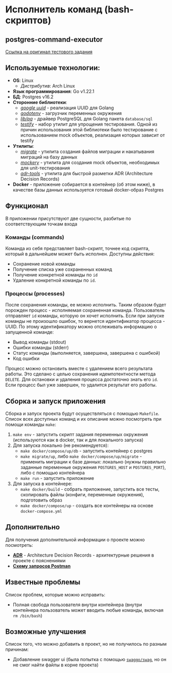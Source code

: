 # Исполнитель команд (bash-скриптов)
## postgres-command-executor
[Ссылка на оригинал тестового задания](https://gist.github.com/ixpectus/aec3f753a3209fbd8100c1b2c42d5756) 
## Используемые технологии:
 - **OS**: Linux
   - *Дистрибутив*: Arch Linux
 - **Язык программирования**: Go v1.22.1
 - **БД**: Postgres v16.2
 - **Сторонние библиотеки**:
   - *[google uuid](https://github.com/google/uuid)* - реализация UUID для Golang
   - *[godotenv](https://github.com/joho/godotenv)* - загрузчик переменных окружения
   - *[lib/pq](https://github.com/lib/pq)* - драйвер PostgreSQL для Golang пакета `database/sql`
   - *[testify](https://github.com/stretchr/testify)* - набор утилит для упрощения тестирования. Одной из причин использования этой библиотеки было тестирование с использованием mock объектов, реализация которых зависит от testify
 - **Утилиты**:
   - *[migrate](https://github.com/golang-migrate/migrate)* - утилита создания файлов миграции и накатывания миграций на базу данных
   - *[mockery](https://github.com/vektra/mockery)* - утилита для создания mock объектов, необходимых для unit-тестирования
   - *[adr-tools](https://github.com/npryce/adr-tools)* - утилита для быстрой разметки ADR (Architecture Decision Records)
 - **Docker** - приложение собирается в контейнер (об этом ниже), в качестве базы данных используется готовый docker-образ Postgres
 
## Функционал
В приложении присутствуют две сущности, разбитые по соответствующим точкам входа 
### Команды (commands)
Команда из себя представляет bash-скрипт, точнее код скрипта, который в дальнейшем может быть исполнен. Доступны действия: 

 - Сохранение новой команды
 - Получение списка уже сохраненных команд
 - Получение конкретной команды по `id`
 - Удаление конкретной команды по `id`.

### Процессы (processes) 
После сохранения команды, ее можно исполнить. Таким образом будет порожден процесс - исполняемая сохраненная команда. Пользователь отправляет `id` команды, которую он хочет исполнить. Если при запуске команды не произошло ошибок, то вернется идентификатор процесса - UUID. По этому идентификатору можно отслеживать информацию о запущенной команде:

 - Вывод команды (stdout)
 - Ошибки команды (stderr)
 - Статус команды (выполняется, завершена, завершена с ошибкой)
 - Код ошибки

Процесс можно остановить вместе с удалением всего результата работы. Это сделано с целью сохранения идемпотентности метода `DELETE`. Для остановки и удаления процесса достаточно знать его `id`. Если процесс был уже завершен, то удалится результат его работы. 

## Сборка и запуск приложения
Сборка и запуск проекта будут осуществляться с помощью `Makefile`. Список всех доступных команд и их описание можно посмотреть при помощи команды `make`:

1. `make env` - запустить скрипт задания переменных окружения (используются как в docker, так и для локального запуска)
2. Для запуска локально (не рекомендуется):
   - `make docker/compose/up/db` - запустить контейнер с postgres
   - `make migrate/up`, либо `make docker/compose/up/migrate` - применить миграции к базе данных: локально (нужны правильно заданные переменные окружения `POSTGRES_HOST` и `POSTGRES_PORT`), либо с помощью контейнера
   - `make run` - запустить приложение
3. Для запуска в контейнере:
   - `make docker/build` - собрать приложение, запустить все тесты, скопировать файлы (конфиги, переменные окружения), подготовить образ
   - `make docker/compose/up` - создать все контейнеры на основе `docker-compose.yml`

## Дополнительно
Для получения дополнительной информации о проекте можно посмотреть:

 - **[ADR](https://github.com/fatalistix/postgres-command-executor/tree/main/docs/architecture/decisions)** - Architecture Decision Records - архитектурные решения в проекте с пояснениями
 - **[Схему запросов Postman](https://github.com/fatalistix/postgres-command-executor/tree/main/docs/postman)**

## Известные проблемы
Список проблем, которые можно исправить:

 - Полная свобода пользователя внутри контейнера (внутри контейнера пользователь может вводить любые команды, включая `rm /bin/bash`)

## Возможные улучшения
Список того, что можно добавить в проект, но не получилось по разным причинам:

- Добавление swagger ui (была попытка с помощью [`swaggo/swag`](https://github.com/swaggo/swag), но он не смог найти файлы в корне проекта)
